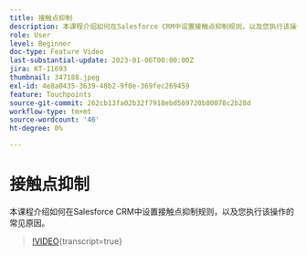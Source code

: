 ```yaml
---
title: 接触点抑制
description: 本课程介绍如何在Salesforce CRM中设置接触点抑制规则，以及您执行该操作的常见原因。
role: User
level: Beginner
doc-type: Feature Video
last-substantial-update: 2023-01-06T00:00:00Z
jira: KT-11693
thumbnail: 347188.jpeg
exl-id: 4e8a0435-3639-48b2-9f0e-369fec269459
feature: Touchpoints
source-git-commit: 262cb13fa02b32f7918ebd569720b80078c2b28d
workflow-type: tm+mt
source-wordcount: '46'
ht-degree: 0%

---
```


# 接触点抑制

本课程介绍如何在Salesforce CRM中设置接触点抑制规则，以及您执行该操作的常见原因。

>[!VIDEO](https://video.tv.adobe.com/v/347188/?learn=on){transcript=true}
